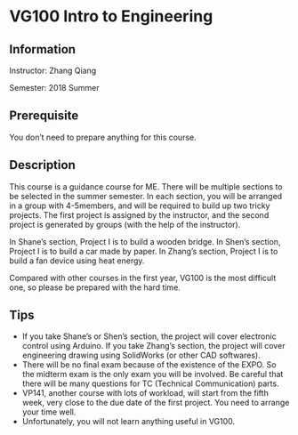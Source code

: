 # VG100 Intro to Engineering

## Information

Instructor: Zhang Qiang

Semester: 2018 Summer

## Prerequisite

You don’t need to prepare anything for this course.

## Description

This course is a guidance course for ME. There will be multiple sections to be selected in the summer semester. In each section, you will be arranged in a group with 4-5members, and will be required to build up two tricky projects. The first project is assigned by the instructor, and the second project is generated by groups (with the help of the instructor).

In Shane’s section, Project I is to build a wooden bridge. In Shen’s section, Project I is to build a car made by paper. In Zhang’s section, Project I is to build a fan device using heat energy.

Compared with other courses in the first year, VG100 is the most difficult one, so please be prepared with the hard time.

## Tips

- If you take Shane’s or Shen’s section, the project will cover electronic control using Arduino. If you take Zhang’s section, the project will cover engineering drawing using SolidWorks (or other CAD softwares).
- There will be no final exam because of the existence of the EXPO. So the midterm exam is the only exam you will be involved. Be careful that there will be many questions for TC (Technical Communication) parts.
- VP141, another course with lots of workload, will start from the fifth week, very close to the due date of the first project. You need to arrange your time well.
- Unfortunately, you will not learn anything useful in VG100.
